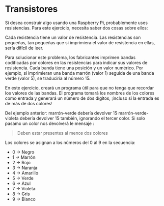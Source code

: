 # Transistores

Si desea construir algo usando una Raspberry Pi, probablemente uses resistencias. Para este ejercicio, necesita saber dos cosas sobre ellos:

Cada resistencia tiene un valor de resistencia. Las resistencias son pequeñas, tan pequeñas que si imprimiera el valor de resistencia en ellas, sería difícil de leer.

Para solucionar este problema, los fabricantes imprimen bandas codificadas por colores en las resistencias para indicar sus valores de resistencia. Cada banda tiene una posición y un valor numérico. Por ejemplo, si imprimieran una banda marrón (valor 1) seguida de una banda verde (valor 5), se traduciría al número 15.

En este ejercicio, creará un programa útil para que no tenga que recordar los valores de las bandas. El programa tomará los nombres de los colores como entrada y generará un número de dos dígitos, ¡incluso si la entrada es de más de dos colores!

Del ejemplo anterior: marrón-verde debería devolver 15 marrón-verde-violeta debería devolver 15 también, ignorando el tercer color. Si solo pasamo un color nos devolverá le mensaje :

> Deben estar presentes al menos dos colores

Los colores se asignan a los números del 0 al 9 en la secuencia: 
- 0 -> Negro
- 1 -> Marrón 
- 2 -> Rojo 
- 3 -> Naranja 
- 4 -> Amarillo 
- 5 -> Verde 
- 6 -> Azul 
- 7 -> Violeta 
- 8 -> Gris 
- 9 -> Blanco
